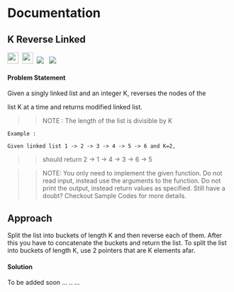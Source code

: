 # Documentation

## K Reverse Linked

<a><img src= "https://img.shields.io/badge/-Amazon-orange" height="25">&nbsp;&nbsp;<img src= 
"https://img.shields.io/badge/-Microsoft-blue" height="25">&nbsp;&nbsp;<img src= "https://img.shields.io/badge/-InterviewBit-violet" >
&nbsp;&nbsp;<img src= "https://img.shields.io/badge/-Python-brightgreen"></a>

#### Problem Statement

Given a singly linked list and an integer K, reverses the nodes of the

list K at a time and returns modified linked list.

> > NOTE : The length of the list is divisible by K

    Example :

    Given linked list 1 -> 2 -> 3 -> 4 -> 5 -> 6 and K=2,

> > should return 2 -> 1 -> 4 -> 3 -> 6 -> 5

> > NOTE: You only need to implement the given function. Do not read input, instead use the arguments to the function. Do not print the output, instead return values as specified. Still have a doubt? Checkout Sample Codes for more details.

## Approach

Split the list into buckets of length K and then reverse each of them. After this you have to concatenate the buckets and return the list. To split the list into buckets of length K, use 2 pointers that are K elements afar.

#### Solution

To be added soon ... .. ...
